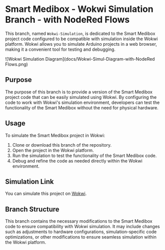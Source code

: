 # Smart Medibox - Wokwi Simulation Branch - with NodeRed Flows

This branch, named `Wokwi-Simulation`, is dedicated to the Smart Medibox project code configured to be compatible with simulation inside the Wokwi platform. Wokwi allows you to simulate Arduino projects in a web browser, making it a convenient tool for testing and debugging.

![Wokwi Simulation Diagram](docs/Wokwi-Simul-Diagram-with-NodeRed Flows.png)

## Purpose

The purpose of this branch is to provide a version of the Smart Medibox project code that can be easily simulated using Wokwi. By configuring the code to work with Wokwi's simulation environment, developers can test the functionality of the Smart Medibox without the need for physical hardware.

## Usage

To simulate the Smart Medibox project in Wokwi:

1. Clone or download this branch of the repository.
2. Open the project in the Wokwi platform.
3. Run the simulation to test the functionality of the Smart Medibox code.
4. Debug and refine the code as needed directly within the Wokwi environment.

## Simulation Link

You can simulate this project on [Wokwi](https://wokwi.com/projects/397074918136117249).

## Branch Structure

This branch contains the necessary modifications to the Smart Medibox code to ensure compatibility with Wokwi simulation. It may include changes such as adjustments to hardware configurations, simulation-specific code optimizations, or other modifications to ensure seamless simulation within the Wokwi platform.
